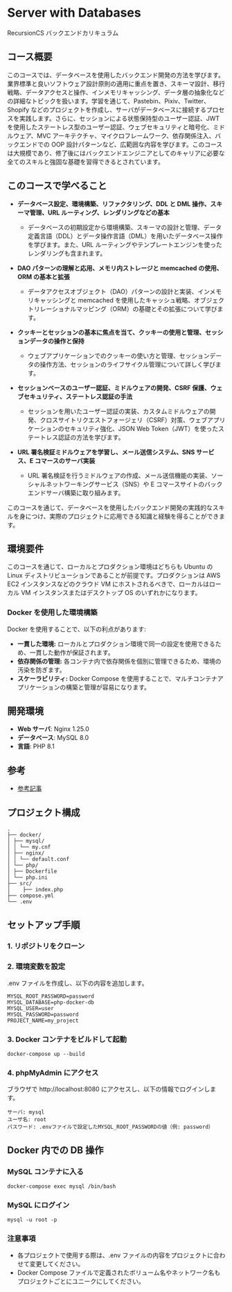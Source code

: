 # Server with Databases

RecursionCS バックエンドカリキュラム

## コース概要

このコースでは、データベースを使用したバックエンド開発の方法を学びます。業界標準と良いソフトウェア設計原則の適用に重点を置き、スキーマ設計、移行戦略、データアクセスと操作、インメモリキャッシング、データ層の抽象化などの詳細なトピックを扱います。学習を通じて、Pastebin、Pixiv、Twitter、Shopify などのプロジェクトを作成し、サーバがデータベースに接続するプロセスを実践します。さらに、セッションによる状態保持型のユーザー認証、JWT を使用したステートレス型のユーザー認証、ウェブセキュリティと暗号化、ミドルウェア、MVC アーキテクチャ、マイクロフレームワーク、依存関係注入、バックエンドでの OOP 設計パターンなど、広範囲な内容を学びます。このコースは大規模であり、修了後にはバックエンドエンジニアとしてのキャリアに必要な全てのスキルと強固な基礎を習得できるとされています。

## このコースで学べること

- **データベース設定、環境構築、リファクタリング、DDL と DML 操作、スキーマ管理、URL ルーティング、レンダリングなどの基本**

  - データベースの初期設定から環境構築、スキーマの設計と管理、データ定義言語（DDL）とデータ操作言語（DML）を用いたデータベース操作を学びます。また、URL ルーティングやテンプレートエンジンを使ったレンダリングも含まれます。

- **DAO パターンの理解と応用、メモリ内ストレージと memcached の使用、ORM の基本と拡張**

  - データアクセスオブジェクト（DAO）パターンの設計と実装、インメモリキャッシングと memcached を使用したキャッシュ戦略、オブジェクトリレーショナルマッピング（ORM）の基礎とその拡張について学びます。

- **クッキーとセッションの基本に焦点を当て、クッキーの使用と管理、セッションデータの操作と保持**

  - ウェブアプリケーションでのクッキーの使い方と管理、セッションデータの操作方法、セッションのライフサイクル管理について詳しく学びます。

- **セッションベースのユーザー認証、ミドルウェアの開発、CSRF 保護、ウェブセキュリティ、ステートレス認証の手法**

  - セッションを用いたユーザー認証の実装、カスタムミドルウェアの開発、クロスサイトリクエストフォージェリ（CSRF）対策、ウェブアプリケーションのセキュリティ強化、JSON Web Token（JWT）を使ったステートレス認証の方法を学びます。

- **URL 署名検証ミドルウェアを学習し、メール送信システム、SNS サービス、E コマースのサーバ実装**
  - URL 署名検証を行うミドルウェアの作成、メール送信機能の実装、ソーシャルネットワーキングサービス（SNS）や E コマースサイトのバックエンドサーバ構築に取り組みます。

このコースを通じて、データベースを使用したバックエンド開発の実践的なスキルを身につけ、実際のプロジェクトに応用できる知識と経験を得ることができます。

## 環境要件

このコースを通じて、ローカルとプロダクション環境はどちらも Ubuntu の Linux ディストリビューションであることが前提です。プロダクションは AWS EC2 インスタンスなどのクラウド VM にホストされるべきで、ローカルはローカル VM インスタンスまたはデスクトップ OS のいずれかになります。

### Docker を使用した環境構築

Docker を使用することで、以下の利点があります:

- **一貫した環境:** ローカルとプロダクション環境で同一の設定を使用できるため、一貫した動作が保証されます。
- **依存関係の管理:** 各コンテナ内で依存関係を個別に管理できるため、環境の汚染を防ぎます。
- **スケーラビリティ:** Docker Compose を使用することで、マルチコンテナアプリケーションの構築と管理が容易になります。

## 開発環境

- **Web サーバ**: Nginx 1.25.0
- **データベース**: MySQL 8.0
- **言語**: PHP 8.1

## 参考

- [参考記事](https://qiita.com/shikuno_dev/items/f236c8280bb745dd6fb4)

## プロジェクト構成

```
.
├── docker/
│ ├── mysql/
│ │ └── my.cnf
│ ├── nginx/
│ │ └── default.conf
│ └── php/
│ ├── Dockerfile
│ └── php.ini
├── src/
│    ├── index.php
├── compose.yml
└── .env
```

## セットアップ手順

### 1. リポジトリをクローン

### 2. 環境変数を設定

.env ファイルを作成し、以下の内容を追加します。

```
MYSQL_ROOT_PASSWORD=password
MYSQL_DATABASE=php-docker-db
MYSQL_USER=user
MYSQL_PASSWORD=password
PROJECT_NAME=my_project

```

### 3. Docker コンテナをビルドして起動

```
docker-compose up --build
```

### 4. phpMyAdmin にアクセス

ブラウザで http://localhost:8080 にアクセスし、以下の情報でログインします。

```
サーバ: mysql
ユーザ名: root
パスワード: .envファイルで設定したMYSQL_ROOT_PASSWORDの値（例: password）
```

## Docker 内での DB 操作

### MySQL コンテナに入る

```
docker-compose exec mysql /bin/bash
```

### MySQL にログイン

```
mysql -u root -p
```

### 注意事項

- 各プロジェクトで使用する際は、.env ファイルの内容をプロジェクトに合わせて変更してください。
- Docker Compose ファイルで定義されたボリューム名やネットワーク名もプロジェクトごとにユニークにしてください。

